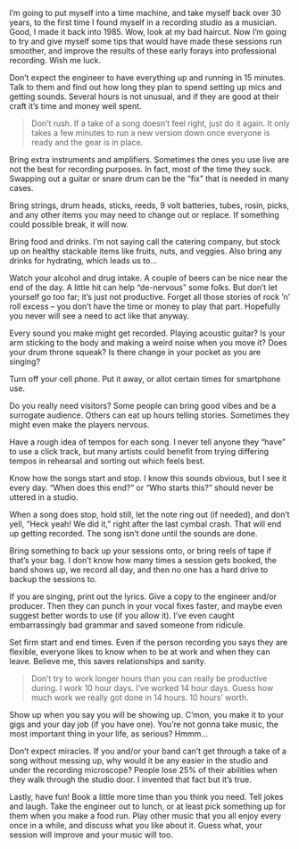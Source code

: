 I’m going to put myself into a time machine, and take myself back over 30 years, to the first time I found myself in a recording studio as a musician. Good, I made it back into 1985. Wow, look at my bad haircut. Now I’m going to try and give myself some tips that would have made these sessions run smoother, and improve the results of these early forays into professional recording. Wish me luck. 

Don’t expect the engineer to have everything up and running in 15 minutes. Talk to them and find out how long they plan to spend setting up mics and getting sounds. Several hours is not unusual, and if they are good at their craft it’s time and money well spent. 

> Don’t rush. If a take of a song doesn’t feel right, just do it again. It only takes a few
> minutes to run a new version down once everyone is ready and the gear is in place. 

Bring extra instruments and amplifiers. Sometimes the ones you use live are not the best for recording purposes. In fact, most of the time they suck. Swapping out a guitar or snare drum can be the “fix” that is needed in many cases. 

Bring strings, drum heads, sticks, reeds, 9 volt batteries, tubes, rosin, picks, and any other items you may need to change out or replace. If something could possible break, it will now. 

Bring food and drinks. I’m not saying call the catering company, but stock up on healthy stackable items like fruits, nuts, and veggies. Also bring any drinks for hydrating, which leads us to…

Watch your alcohol and drug intake. A couple of beers can be nice near the end of the day. A little hit can help “de-nervous” some folks. But don’t let yourself go too far; it’s just not productive. Forget all those stories of rock ’n’ roll excess – you don’t have the time or money to play that part. Hopefully you never will see a need to act like that anyway. 

Every sound you make might get recorded. Playing acoustic guitar? Is your arm sticking to the body and making a weird noise when you move it? Does your drum throne squeak? Is there change in your pocket as you are singing? 

Turn off your cell phone. Put it away, or allot certain times for smartphone use. 

Do you really need visitors? Some people can bring good vibes and be a surrogate audience. Others can eat up hours telling stories. Sometimes they might even make the players nervous. 

Have a rough idea of tempos for each song. I never tell anyone they “have” to use a click track, but many artists could benefit from trying differing tempos in rehearsal and sorting out which feels best. 

Know how the songs start and stop. I know this sounds obvious, but I see it every day. “When does this end?” or “Who starts this?” should never be uttered in a studio. 

When a song does stop, hold still, let the note ring out (if needed), and don’t yell, “Heck yeah! We did it,” right after the last cymbal crash. That will end up getting recorded. The song isn’t done until the sounds are done. 

Bring something to back up your sessions onto, or bring reels of tape if that’s your bag. I don’t know how many times a session gets booked, the band shows up, we record all day, and then no one has a hard drive to backup the sessions to. 

If you are singing, print out the lyrics. Give a copy to the engineer and/or producer. Then they can punch in your vocal fixes faster, and maybe even suggest better words to use (if you allow it). I’ve even caught embarrassingly bad grammar and saved someone from ridicule. 

Set firm start and end times. Even if the person recording you says they are flexible, everyone likes to know when to be at work and when they can leave. Believe me, this saves relationships and sanity. 

> Don’t try to work longer hours than you can really be productive during. I work 10 hour days. 
> I’ve worked 14 hour days. Guess how much work we really got done in 14 hours. 10 hours’ worth. 

Show up when you say you will be showing up. C’mon, you make it to your gigs and your day job (if you have one). You’re not gonna take music, the most important thing in your life, as serious? Hmmm…

Don’t expect miracles. If you and/or your band can’t get through a take of a song without messing up, why would it be any easier in the studio and under the recording microscope? People lose 25% of their abilities when they walk through the studio door. I invented that fact but it’s true. 

Lastly, have fun! Book a little more time than you think you need. Tell jokes and laugh. Take the engineer out to lunch, or at least pick something up for them when you make a food run. Play other music that you all enjoy every once in a while, and discuss what you like about it. Guess what, your session will improve and your music will too. 
